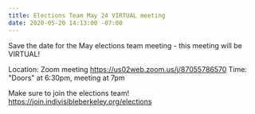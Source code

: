 ```yaml
---
title: Elections Team May 24 VIRTUAL meeting
date: 2020-05-20 14:13:00 -07:00
---
```


Save the date for the May elections team meeting - this meeting will be VIRTUAL!

Location: Zoom meeting https://us02web.zoom.us/j/87055786570
Time: "Doors" at 6:30pm, meeting at 7pm

Make sure to join the elections team!
https://join.indivisibleberkeley.org/elections